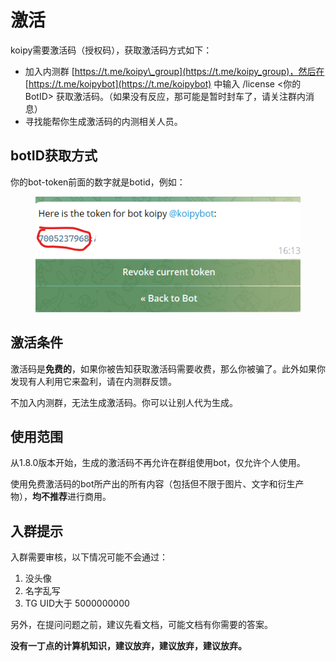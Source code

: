 # 激活

koipy需要激活码（授权码），获取激活码方式如下：



* 加入内测群 [https://t.me/koipy\_group](https://t.me/koipy_group)，然后在 [https://t.me/koipybot](https://t.me/koipybot) 中输入 /license <你的BotID> 获取激活码。（如果没有反应，那可能是暂时封车了，请关注群内消息）
* 寻找能帮你生成激活码的内测相关人员。

## botID获取方式

你的bot-token前面的数字就是botid，例如：

<figure><img src=".gitbook/assets/image (7).png" alt=""><figcaption></figcaption></figure>

## 激活条件

激活码是**免费的**，如果你被告知获取激活码需要收费，那么你被骗了。此外如果你发现有人利用它来盈利，请在内测群反馈。

不加入内测群，无法生成激活码。你可以让别人代为生成。

## 使用范围

从1.8.0版本开始，生成的激活码不再允许在群组使用bot，仅允许个人使用。

使用免费激活码的bot所产出的所有内容（包括但不限于图片、文字和衍生产物），**均不推荐**进行商用。



## 入群提示

入群需要审核，以下情况可能不会通过：

1. 没头像
2. 名字乱写
3. TG UID大于 5000000000

另外，在提问问题之前，建议先看文档，可能文档有你需要的答案。

**没有一丁点的计算机知识，建议放弃，建议放弃，建议放弃。**

